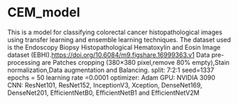 # CEM_model
This is a model for classifying colorectal cancer histopathological images using transfer learning and ensemble learning techniques.
The dataset used is the Endoscopy Biopsy Histopathological Hematoxylin and Eosin Image dataset (EBHI).https://doi.org/10.6084/m9.figshare.16999363.v1
Data pre-processing are Patches cropping (380×380 pixel,remove 80% empty),Stain normalization,Data augmentation and Balancing.
split: 7:2:1
seed=1337
epochs = 50
learning rate =0.0001
optimizer: Adam 
GPU: NVIDIA 3090
CNN: ResNet101, ResNet152, InceptionV3, Xception, DenseNet169, DenseNet201, EfficientNetB0, EfficientNetB1  and  EfficientNetV2M
